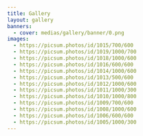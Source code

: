 ```yaml
---
title: Gallery
layout: gallery
banners:
  - cover: medias/gallery/banner/0.png
images:
  - https://picsum.photos/id/1015/700/600
  - https://picsum.photos/id/1019/1000/700
  - https://picsum.photos/id/1018/1000/600
  - https://picsum.photos/id/1016/600/600
  - https://picsum.photos/id/1014/1000/600
  - https://picsum.photos/id/1013/500/600
  - https://picsum.photos/id/1012/1000/600
  - https://picsum.photos/id/1011/1000/300
  - https://picsum.photos/id/1010/1000/800
  - https://picsum.photos/id/1009/700/600
  - https://picsum.photos/id/1008/1000/600
  - https://picsum.photos/id/1006/600/600
  - https://picsum.photos/id/1005/1000/300
---
```


